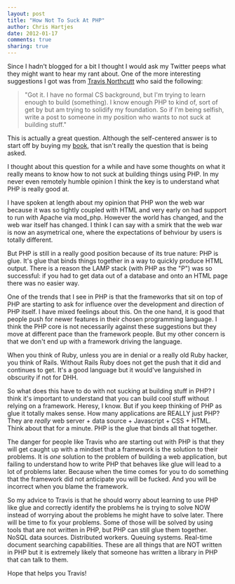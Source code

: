 ```yaml
---
layout: post
title: "How Not To Suck At PHP" 
author: Chris Hartjes
date: 2012-01-17
comments: true 
sharing: true 
---
```


Since I hadn't blogged for a bit I thought I would ask my Twitter peeps what
they might want to hear my rant about. One of the more interesting suggestions
I got was from [Travis Northcutt](https://twitter.com/tnorthcutt) who said
the following:

> "Got it. I have no formal CS background, but I'm trying to learn enough
> to build (something). I know enough PHP to kind of, sort of get by
> but am trying to solidify my foundation. So if I'm being selfish, write
> a post to someone in my position who wants to not suck at building stuff."

This is actually a great question. Although the self-centered answer is
to start off by buying my [book](http://grumpy-testing.com), that isn't
really the question that is being asked.

I thought about this question for a while and have some thoughts on what it
really means to know how to not suck at building things using PHP. In my
never even remotely humble opinion I think the key is to understand what
PHP is really good at.

I have spoken at length about my opinion that PHP won the web war because
it was so tightly coupled with HTML and very early on had support to run
with Apache via mod\_php. However the world has changed, and the web war
itself has changed. I think I can say with a smirk that the web war is now
an asymetrical one, where the expectations of behviour by users is totally
different.

But PHP is still in a really good position because of its true nature:
PHP is glue. It's glue that binds things together in 
a way to quickly produce HTML output. There is a reason the LAMP stack (with
PHP as the "P") was so successful: if you had to get data out of a database
and onto an HTML page there was no easier way.

One of the trends that I see in PHP is that the frameworks that sit on top
of PHP are starting to ask for influence over the development and direction
of PHP itself. I have mixed feelings about this. On the one hand, it is
good that people push for newer features in their chosen programming 
language. I think the PHP core is not necessarily against these suggestions
but they move at different pace than the framework people. But my other 
concern is that we don't end up with a framework driving the language.

When you think of Ruby, unless you are in denial or a really old Ruby hacker,
you think of Rails. Without Rails Ruby does not get the push that it did
and continues to get. It's a good language but it would've languished in 
obscurity if not for DHH.

So what does this have to do with not sucking at building stuff in PHP? I 
think it's important to understand that you can build cool stuff without
relying on a framework. Heresy, I know. But if you keep thinking of PHP
as glue it totally makes sense. How many applications are REALLY just PHP?
They are *really* web server + data source + Javascript + CSS + HTML. Think 
about that for a minute. PHP is the glue that binds all that together.

The danger for people like Travis who are starting out with PHP is that they
will get caught up with a mindset that a framework is the solution to their
problems. It is *one* solution to the problem of building a web application,
but failing to understand how to write PHP that behaves like glue will lead
to a lot of problems later. Because when the time comes for you to do something
that the framework did not anticipate you will be fucked. And you will be 
incorrect when you blame the framework.

So my advice to Travis is that he should worry about learning to use PHP like
glue and correctly identify the problems he is trying to solve NOW instead of
worrying about the problems he might have to solve later. There will be time to
fix your problems. Some of those will be solved by using tools that are not
written in PHP, but PHP can still glue them together. NoSQL data sources.
Distributed workers. Queuing systems. Real-time document searching capabilities.
These are all things that are NOT written in PHP but it is extremely likely
that someone has written a library in PHP that can talk to them.

Hope that helps you Travis!
